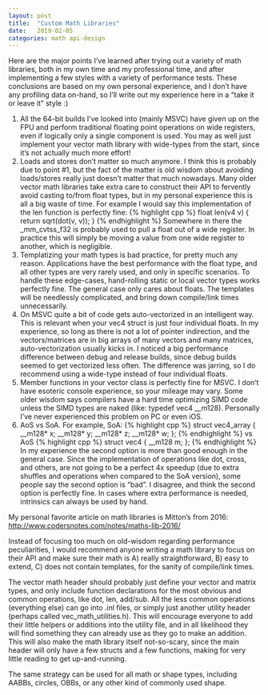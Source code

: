 ```yaml
---
layout: post
title:  "Custom Math Libraries"
date:   2019-02-05
categories: math api-design
---
```

Here are the major points I’ve learned after trying out a variety of math libraries, both in my own time and my professional time, and after implementing a few styles with a variety of performance tests. These conclusions are based on my own personal experience, and I don’t have any profiling data on-hand, so I’ll write out my experience here in a “take it or leave it” style :)

1. All the 64-bit builds I’ve looked into (mainly MSVC) have given up on the FPU and perform traditional floating point operations on wide registers, even if logically only a single component is used. You may as well just implement your vector math library with wide-types from the start, since it’s not actually much more effort!
2. Loads and stores don’t matter so much anymore. I think this is probably due to point #1, but the fact of the matter is old wisdom about avoiding loads/stores really just doesn’t matter that much nowadays. Many older vector math libraries take extra care to construct their API to fervently avoid casting to/from float types, but in my personal experience this is all a big waste of time. For example I would say this implementation of the len function is perfectly fine:
{% highlight cpp %}
float len(v4 v)
{
	return sqrt(dot(v, v));
}
{% endhighlight %}
Somewhere in there the _mm_cvtss_f32 is probably used to pull a float out of a wide register. In practice this will simply be moving a value from one wide register to another, which is negligible.
3. Templatizing your math types is bad practice, for pretty much any reason. Applications have the best performance with the float type, and all other types are very rarely used, and only in specific scenarios. To handle these edge-cases, hand-rolling static or local vector types works perfectly fine. The general case only cares about floats. The templates will be needlessly complicated, and bring down compile/link times unnecessarily.
4. On MSVC quite a bit of code gets auto-vectorized in an intelligent way. This is relevant when your vec4 struct is just four individual floats. In my experience, so long as there is not a lot of pointer indirection, and the vectors/matrices are in big arrays of many vectors and many matrices, auto-vectorization usually kicks in. I noticed a big performance difference between debug and release builds, since debug builds seemed to get vectorized less often. The difference was jarring, so I do recommend using a wide-type instead of four individual floats.
5. Member functions in your vector class is perfectly fine for MSVC. I don’t have esoteric console experience, so your mileage may vary. Some older wisdom says compilers have a hard time optimizing SIMD code unless the SIMD types are naked (like: typedef vec4 __m128). Personally I’ve never experienced this problem on PC or even iOS.
6. AoS vs SoA. For example, SoA:
{% highlight cpp %}
struct vec4_array
{
	__m128* x;
	__m128* y;
	__m128* z;
	__m128* w;
};
{% endhighlight %}
vs AoS
{% highlight cpp %}
struct vec4
{
	__m128 m;
};
{% endhighlight %}
In my experience the second option is more than good enough in the general case. Since the implementation of operations like dot, cross, and others, are not going to be a perfect 4x speedup (due to extra shuffles and operations when compared to the SoA version), some people say the second option is “bad”. I disagree, and think the second option is perfectly fine. In cases where extra performance is needed, intrinsics can always be used by hand.

My personal favorite article on math libraries is Mitton’s from 2016: http://www.codersnotes.com/notes/maths-lib-2016/

Instead of focusing too much on old-wisdom regarding performance peculiarities, I would recommend anyone writing a math library to focus on their API and make sure their math is A) really straightforward, B) easy to extend, C) does not contain templates, for the sanity of compile/link times.

The vector math header should probably just define your vector and matrix types, and only include function declarations for the most obvious and common operations, like dot, len, add/sub. All the less common operations (everything else) can go into .inl files, or simply just another utility header (perhaps called vec_math_utilities.h). This will encourage everyone to add their little helpers or additions into the utility file, and in all likelihood they will find something they can already use as they go to make an addition. This will also make the math library itself not-so-scary, since the main header will only have a few structs and a few functions, making for very little reading to get up-and-running.

The same strategy can be used for all math or shape types, including AABBs, circles, OBBs, or any other kind of commonly used shape.
